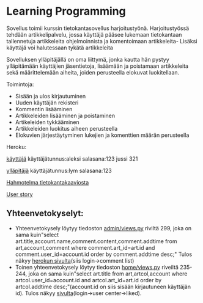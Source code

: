 # Learning Programming

Sovellus toimii kurssin tietokantasovellus harjoitustyönä. Harjoitustyössä tehdään artikkelipalvelu, jossa käyttäjä pääsee lukemaan tietokantaan tallennetuja artikkeleita ohjelmoinnista ja komentoimaan artikkeleita- Lisäksi käyttäjä voi halutessaan tykätä artikkeleita

Sovelluksen ylläpitäjällä on oma liittymä, jonka kautta hän pystyy ylläpitämään käyttäjien jäsentietoja, lisäämään ja poistamaan artikkeleita sekä määrittelemään aiheita, joiden perusteella elokuvat luokitellaan.

Toimintoja: 
- Sisään ja ulos kirjautuminen
- Uuden käyttäjän rekisteri
- Kommentin lisääminen
- Artikkeleiden lisääminen ja poistaminen
- Artikeleiden tykkääminen
- Artikkeleiden luokitus aiheen perusteella
- Elokuvien järjestäytyminen lukejien ja komenttien määrän perusteella


Heroku:

[käyttäjä](https://tsoha-python-elokuvaforuumi.herokuapp.com/1/)
käyttäjätunnus:aleksi salasana:123
               jussi           321

[ylläpitäjä](https://tsoha-python-elokuvaforuumi.herokuapp.com/admin/)
käyttäjätunnus:lym  salasana:123

[Hahmotelma tietokantakaaviosta](https://github.com/yumoL/moviesComment/blob/master/dokumentaatio/tietokankaavio.md)

[User story](https://github.com/yumoL/moviesComment/blob/master/dokumentaatio/userStory.md)

## Yhteenvetokyselyt:
- Yhteenvetokysely löytyy tiedoston [admin/views.py](https://github.com/yumoL/moviesComment/blob/master/application/admin/views.py) riviltä 299, joka on sama kuin"select art.title,account.name,comment.content,comment.addtime from art,account,comment where comment.art_id=art.id and comment.user_id=account.id order by comment.addtime desc;"
Tulos näkyy [herokun sivulta]( https://tsoha-python-elokuvaforuumi.herokuapp.com/admin/comment/list/1/)(siis login->comment list)
- Toinen yhteenvetokysely löytyy tiedoston [home/views.py](https://github.com/yumoL/moviesComment/blob/master/application/home/views.py) riveiltä 235-244, joka on sama kuin"select art.title from art,artcol,account where artcol.user_id=account.id and artcol.art_id=art.id order by artcol.addtime desc;"(account.id on siis sisään kirjautuneen käyttäjän id). Tulos näkyy [sivulta](https://tsoha-python-elokuvaforuumi.herokuapp.com/artcol/1/)(login->user center->liked).



